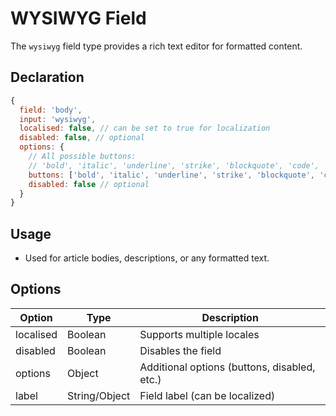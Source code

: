 # WYSIWYG Field

The `wysiwyg` field type provides a rich text editor for formatted content.

## Declaration
```js
{
  field: 'body',
  input: 'wysiwyg',
  localised: false, // can be set to true for localization
  disabled: false, // optional
  options: {
    // All possible buttons:
    // 'bold', 'italic', 'underline', 'strike', 'blockquote', 'code', 'link', 'ordered_list', 'bullet_list', 'heading', 'subscript', 'superscript', 'undo', 'redo', 'image', 'table', 'hr', 'align_left', 'align_center', 'align_right', 'align_justify', 'color', 'background', 'remove_format', 'fullscreen'
    buttons: ['bold', 'italic', 'underline', 'strike', 'blockquote', 'code', 'link', 'ordered_list', 'bullet_list', 'heading', 'subscript', 'superscript', 'undo', 'redo', 'image', 'table', 'hr', 'align_left', 'align_center', 'align_right', 'align_justify', 'color', 'background', 'remove_format', 'fullscreen'], // optional
    disabled: false // optional
  }
}
```

## Usage
- Used for article bodies, descriptions, or any formatted text.

## Options
| Option     | Type    | Description                                 |
|------------|---------|---------------------------------------------|
| localised  | Boolean | Supports multiple locales                   |
| disabled   | Boolean | Disables the field                          |
| options    | Object  | Additional options (buttons, disabled, etc.) |
| label      | String/Object | Field label (can be localized)          |
